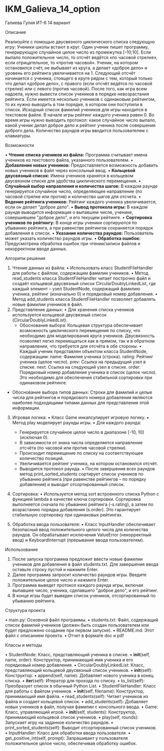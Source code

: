# IKM_Galieva_14_option

Галиева Гулия ИТ-6 14 вариант

Описание

Реализуйте с помощью двусвязного циклического списка следующую игру: Ученики школы встают в круг. Один ученик пишет программу, генерирующую случайное целое число из промежутка [–10;10]. Если выпало положительное число, то отсчёт ведётся «по часовой стрелке», если отрицательное, то «против часовой». Ученик, на котором остановился счёт, не выбывает из круга, а делает «доброе дело» и уровень его рейтинга увеличивается на 1. Следующий отсчёт начинается с ученика, стоящего в круге рядом с тем, который только что делал «доброе дело», с правого (если отсчёт ведётся по часовой стрелке) или с левого (против часовой). После того, как игра всем надоела, нужно вывести список учеников в порядке невозрастания рейтинга. Если имеется несколько учеников с одинаковым рейтингом, то их нужно выводить в том порядке, в котором они поступили в список. Исходный список фамилий учеников для игры находится в текстовом файле. В начале игры рейтинг каждого ученика равен 0. Во время игры нужно выводить протокол: какое случайное число выпало, какой ученик делал доброе дело и рейтинг ученика после совершения доброго дела. Количество раундов игры вводится пользователем с клавиатуры.

Возможности

•   **Чтение списка учеников из файла:** Программа считывает имена учеников из текстового файла, указанного пользователем.
•   **Добавление новых учеников:** Предоставляется возможность добавить новых учеников в файл через консольный ввод.
•   **Кольцевой двусвязный список:** Имена учеников хранятся в кольцевом двусвязном списке для удобства циклического перемещения.
•   **Случайный выбор направления и количества шагов:** В каждом раунде генерируется случайное число, определяющее направление (по часовой стрелке или против) и количество шагов для отсчета.
•   **Ведение рейтинга учеников:** Рейтинг каждого ученика увеличивается, если он делает "доброе дело".
•   **Вывод протокола игры:** В каждом раунде выводится информация о выпавшем числе, ученике, совершившем "доброе дело", и его текущем рейтинге.
•   **Сортировка учеников по рейтингу:** В конце игры ученики сортируются по убыванию рейтинга, а при равенстве рейтингов сохраняется порядок добавления в список.
•   **Указание количества раундов:** Пользователь может указать количество раундов игры.
•   **Обработка ошибок:** Предусмотрена обработка ошибок при чтении/записи файлов и некорректном вводе данных.

Алгоритм решения

1. Чтение данных из файла:
  •  Использовать класс StudentFileHandler для работы с файлом, содержащим фамилии учеников.
  •  Метод read_students класса StudentFileHandler читает построчно файл и создаёт кольцевой двусвязный список CircularDoublyLinkedList, где каждый элемент – узел StudentNode, содержащий фамилию ученика, рейтинг (изначально 0) и порядковый номер добавления.
  •  Метод add_students класса StudentFileHandler позволяет добавлять новые фамилии учеников в файл.
2. Представление данных:
  •  Для хранения списка учеников используется кольцевой двусвязный список (CircularDoublyLinkedList).
    *  Обоснование выбора: Кольцевая структура обеспечивает возможность циклического перемещения по списку, что необходимо для моделирования круга учеников. Двусвязность позволяет легко перемещаться как в прямом, так и в обратном направлении, что требуется для отсчёта в обе стороны.
  •  Каждый ученик представлен объектом класса StudentNode, содержащим:
      name: Фамилия ученика (строка).
      rating: Рейтинг ученика (целое число).
      prev: Ссылка на предыдущий узел в списке.
      next: Ссылка на следующий узел в списке.
      order: Порядковый номер добавления ученика в список (целое число). Это необходимо для обеспечения стабильной сортировки при одинаковом рейтинге.
  *  Обоснование выбора типов данных: Строки для фамилий и целые числа для рейтингов и порядкового номера добавления являются наиболее подходящими типами данных для представления этой информации.
3. Игровая логика:
  •  Класс Game инкапсулирует игровую логику.
  •  Метод play моделирует раунды игры.
  •  Для каждого раунда:
    *  Генерируется случайное целое число в диапазоне [-10, 10] (исключая 0).
    *  В зависимости от знака числа определяется направление отсчёта (по часовой или против часовой стрелки).
    *  Происходит перемещение по списку на соответствующее количество позиций.
    *  Увеличивается рейтинг ученика, на котором остановился отсчёт.
    *  Выводится протокол раунда.
  •  После завершения всех раундов метод print_sorted_students сортирует список учеников по убыванию рейтинга (при равенстве рейтингов – по порядку добавления) и выводит отсортированный список.
4. Сортировка:
  •  Используется метод sort встроенного списка Python с функцией lambda в качестве ключа сортировки. Сортировка выполняется сначала по убыванию рейтинга (-s.rating), а затем по возрастанию порядка добавления (s.order). Это гарантирует стабильную сортировку при одинаковых рейтингах.


5. Обработка ввода пользователя:
  •  Класс InputHandler обеспечивает безопасный ввод положительного целого числа для количества раундов. Он обрабатывает исключения ValueError (некорректный ввод) и KeyboardInterrupt (прерывание ввода пользователем).

Использование

1. После запуска программа предложит ввести новые фамилии учеников для добавления в файл students.txt. Для завершения ввода оставьте строку пустой и нажмите Enter.
2. Далее программа запросит количество раундов игры. Введите положительное целое число и нажмите Enter.
3. Программа выведет протокол каждого раунда игры, включая выпавшее число, ученика, сделавшего "доброе дело", и его рейтинг.
4. В конце игры будет выведен список учеников, отсортированный по убыванию рейтинга.

Структура проекта

•  main.py: Основной файл программы.
•  students.txt: Файл, содержащий список фамилий учеников (должен быть создан пользователем или будет предложено создание при первом запуске).
•  README.md: Этот файл с описанием проекта.
•  Отчет в формате doc и pdf

Классы и методы

•  StudentNode: Класс, представляющий ученика в списке.
  •  __init__(self, name, order): Конструктор, принимающий имя ученика и его порядковый номер добавления.
•  CircularDoublyLinkedList: Класс, представляющий кольцевой двусвязный список учеников.
  •  __init__(self): Конструктор.
  •  append(self, name): Добавляет нового ученика в конец списка.
  •  __iter__(self): Итератор для прохода по списку.
  •  to_list(self): Преобразует список в обычный Python List.
•  StudentFileHandler: Класс для работы с файлом учеников.
  •  __init__(self, filename): Конструктор, принимающий имя файла.
  •  read_students(self): Читает учеников из файла и создает кольцевой список.
  •  add_students(self): Добавляет новых учеников в файл, получая фамилии с консольного ввода.
•  Game: Класс, управляющий игрой.
  •  __init__(self, students): Конструктор, принимающий кольцевой список учеников.
  •  play(self, rounds): Запускает игру на заданное количество раундов.
  •  print_sorted_students(self): Выводит отсортированный список учеников.
•  InputHandler: Класс для обработки ввода пользователя.
  •  get_positive_int(self, prompt): Запрашивает у пользователя положительное целое число, обеспечивая обработку ошибок.
